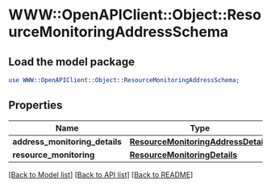 # WWW::OpenAPIClient::Object::ResourceMonitoringAddressSchema

## Load the model package
```perl
use WWW::OpenAPIClient::Object::ResourceMonitoringAddressSchema;
```

## Properties
Name | Type | Description | Notes
------------ | ------------- | ------------- | -------------
**address_monitoring_details** | [**ResourceMonitoringAddressDetails**](ResourceMonitoringAddressDetails.md) |  | [optional] 
**resource_monitoring** | [**ResourceMonitoringDetails**](ResourceMonitoringDetails.md) |  | [optional] 

[[Back to Model list]](../README.md#documentation-for-models) [[Back to API list]](../README.md#documentation-for-api-endpoints) [[Back to README]](../README.md)


